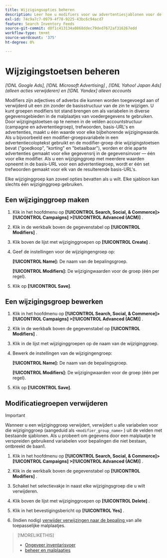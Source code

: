 ```yaml
---
title: Wijzigingsopties beheren
description: Leer hoe u modifiers voor uw advertentiesjablonen voor de invoer van inventarisgegevens configureert en beheert.
exl-id: 74c9a7c7-0979-4f78-9225-43bc6c94acd7
feature: Search Inventory Feeds
source-git-commit: d0f1c413134a0868ddec79ded7672af316267edd
workflow-type: tm+mt
source-wordcount: '375'
ht-degree: 0%

---
```


# Wijzigingstoetsen beheren

*[!DNL Google Ads], [!DNL Microsoft Advertising] , [!DNL Yahoo! Japan Ads] (alleen acties verwijderen) en [!DNL Yandex] alleen accounts*

Modifiers zijn adjectives of adverbs die kunnen worden toegevoegd aan of verwijderd uit een zin zonder de basisstructuur van de zin te wijzigen. U kunt groepen modifiers tot stand brengen om als variabelen in diverse gegevensgebieden in de malplaatjes van voedergegevens te gebruiken. Door wijzigingstoetsen op te nemen in de velden accountstructuur (campagne en advertentiegroep), trefwoorden, basis-URL&#39;s en advertenties, maakt u één waarde voor elke bijbehorende wijzigingwaarde. Als u bijvoorbeeld een modifier-groepsvariabele in een advertentiecoloptekst gebruikt en de modifier-groep drie wijzigingstoetsen bevat (&quot;goedkoop&quot;, &quot;korting&quot; en &quot;betaalbaar&quot;), worden er drie aparte advertenties gemaakt voor elke gegevensrij in de gegevensinvoer — één voor elke modifier. Als u een wijziginggroep met meerdere waarden opneemt in de basis-URL voor een advertentiegroep, wordt er één set trefwoorden gemaakt voor elk van de resulterende basis-URL&#39;s.

Elke wijziginggroep kan zoveel opties bevatten als u wilt. Elke sjabloon kan slechts één wijziginggroep gebruiken.

## Een wijziginggroep maken

1. Klik in het hoofdmenu op **[!UICONTROL Search, Social, & Commerce]> [!UICONTROL Campaigns] >[!UICONTROL Advanced (ACM)]** .

1. Klik in de werkbalk boven de gegevenstabel op **[!UICONTROL Modifiers]** .

1. Klik boven de lijst met wijziginggroepen op **[!UICONTROL Create]** .

1. Geef de instellingen voor de wijzigingengroep op:

   **[!UICONTROL Name]:** De naam van de bepalingsgroep.

   **[!UICONTROL Modifiers]:** De wijzigingwaarden voor de groep (één per regel).

1. Klik op **[!UICONTROL Save]**.

## Een wijzigingsgroep bewerken

1. Klik in het hoofdmenu op **[!UICONTROL Search, Social, & Commerce]> [!UICONTROL Campaigns] >[!UICONTROL Advanced (ACM)]** .

1. Klik in de werkbalk boven de gegevenstabel op **[!UICONTROL Modifiers]** .

1. Klik in de lijst met wijziginggroepen op de naam van de wijziginggroep.

1. Bewerk de instellingen van de wijzigingengroep:

   **[!UICONTROL Name]:** De naam van de bepalingsgroep.

   **[!UICONTROL Modifiers]:** De wijzigingwaarden voor de groep (één per regel).

1. Klik op **[!UICONTROL Save]**.

## Modificatiegroepen verwijderen

>[!IMPORTANT]
>
>Wanneer u een wijziginggroep verwijdert, verwijdert u alle variabelen voor die wijziginggroep (aangeduid als `<modifier_group_name>` ) uit de velden met bestaande sjablonen. Als u probeert om gegevens door een malplaatje te verspreiden gebruikend variabelen voor bepalingen die niet bestaan, ontbreekt de baan1.

1. Klik in het hoofdmenu op **[!UICONTROL Search, Social, & Commerce]> [!UICONTROL Campaigns] >[!UICONTROL Advanced (ACM)]** .

1. Klik in de werkbalk boven de gegevenstabel op **[!UICONTROL Modifiers]** .

1. Schakel het selectievakje in naast elke wijzigingsgroep die u wilt verwijderen.

1. Klik boven de lijst met wijziginggroepen op **[!UICONTROL Delete]** .

1. Klik in het bevestigingsbericht op **[!UICONTROL Yes]** .

1. (Indien nodig) [ verwijder verwijzingen naar de bepaling ](/help/search-social-commerce/campaign-management/inventory-feeds/ad-templates/ad-template-manage.md) van alle toepasselijke malplaatjes.

>[!MORELIKETHIS]
>
>* [ Ongeveer inventarisvoer ](/help/search-social-commerce/campaign-management/inventory-feeds/inventory-feeds-about.md)
>* [ beheer en malplaatjes ](/help/search-social-commerce/campaign-management/inventory-feeds/ad-templates/ad-template-manage.md)
